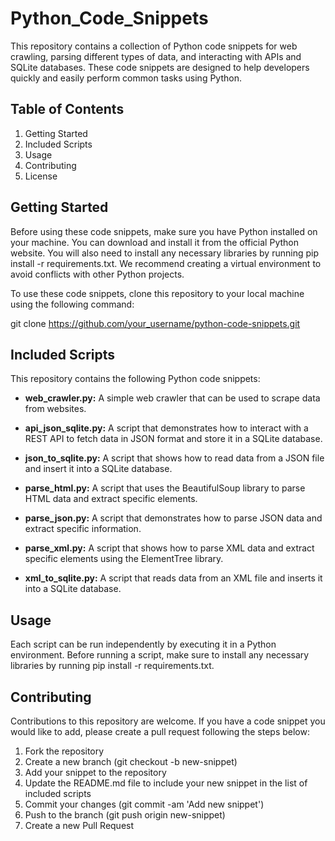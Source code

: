 # Python_Code_Snippets

This repository contains a collection of Python code snippets for web crawling, parsing different types of data, and interacting with APIs and SQLite databases. These code snippets are designed to help developers quickly and easily perform common tasks using Python.

## Table of Contents

1. Getting Started
2. Included Scripts
3. Usage
4. Contributing
5. License

## Getting Started
Before using these code snippets, make sure you have Python installed on your machine. You can download and install it from the official Python website. You will also need to install any necessary libraries by running pip install -r requirements.txt. We recommend creating a virtual environment to avoid conflicts with other Python projects.

To use these code snippets, clone this repository to your local machine using the following command:

git clone https://github.com/your_username/python-code-snippets.git

## Included Scripts
This repository contains the following Python code snippets:

- **web_crawler.py:** A simple web crawler that can be used to scrape data from websites.

- **api_json_sqlite.py:** A script that demonstrates how to interact with a REST API to fetch data in JSON format and store it in a SQLite database.

- **json_to_sqlite.py:** A script that shows how to read data from a JSON file and insert it into a SQLite database.

- **parse_html.py:** A script that uses the BeautifulSoup library to parse HTML data and extract specific elements.

- **parse_json.py:** A script that demonstrates how to parse JSON data and extract specific information.

- **parse_xml.py:** A script that shows how to parse XML data and extract specific elements using the ElementTree library.

- **xml_to_sqlite.py:** A script that reads data from an XML file and inserts it into a SQLite database.

## Usage
Each script can be run independently by executing it in a Python environment. Before running a script, make sure to install any necessary libraries by running pip install -r requirements.txt.

## Contributing
Contributions to this repository are welcome. If you have a code snippet you would like to add, please create a pull request following the steps below:

1. Fork the repository
2. Create a new branch (git checkout -b new-snippet)
3. Add your snippet to the repository
4. Update the README.md file to include your new snippet in the list of included scripts
5. Commit your changes (git commit -am 'Add new snippet')
6. Push to the branch (git push origin new-snippet)
7. Create a new Pull Request
